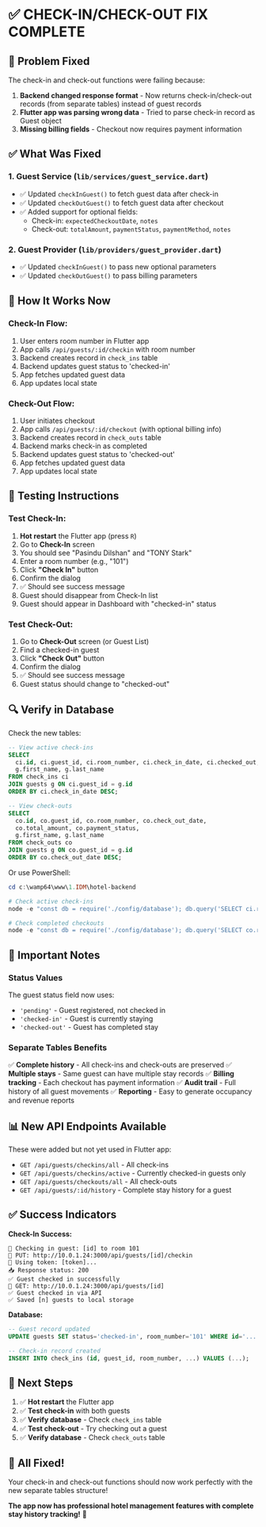 # ✅ CHECK-IN/CHECK-OUT FIX COMPLETE

## 🔧 Problem Fixed

The check-in and check-out functions were failing because:
1. **Backend changed response format** - Now returns check-in/check-out records (from separate tables) instead of guest records
2. **Flutter app was parsing wrong data** - Tried to parse check-in record as Guest object
3. **Missing billing fields** - Checkout now requires payment information

## ✅ What Was Fixed

### 1. Guest Service (`lib/services/guest_service.dart`)
- ✅ Updated `checkInGuest()` to fetch guest data after check-in
- ✅ Updated `checkOutGuest()` to fetch guest data after checkout  
- ✅ Added support for optional fields:
  - Check-in: `expectedCheckoutDate`, `notes`
  - Check-out: `totalAmount`, `paymentStatus`, `paymentMethod`, `notes`

### 2. Guest Provider (`lib/providers/guest_provider.dart`)
- ✅ Updated `checkInGuest()` to pass new optional parameters
- ✅ Updated `checkOutGuest()` to pass billing parameters

## 🎯 How It Works Now

### Check-In Flow:
1. User enters room number in Flutter app
2. App calls `/api/guests/:id/checkin` with room number
3. Backend creates record in `check_ins` table
4. Backend updates guest status to 'checked-in'
5. App fetches updated guest data
6. App updates local state

### Check-Out Flow:
1. User initiates checkout
2. App calls `/api/guests/:id/checkout` (with optional billing info)
3. Backend creates record in `check_outs` table
4. Backend marks check-in as completed
5. Backend updates guest status to 'checked-out'
6. App fetches updated guest data
7. App updates local state

## 📱 Testing Instructions

### Test Check-In:
1. **Hot restart** the Flutter app (press `R`)
2. Go to **Check-In** screen
3. You should see "Pasindu Dilshan" and "TONY Stark"
4. Enter a room number (e.g., "101")
5. Click **"Check In"** button
6. Confirm the dialog
7. ✅ Should see success message
8. Guest should disappear from Check-In list
9. Guest should appear in Dashboard with "checked-in" status

### Test Check-Out:
1. Go to **Check-Out** screen (or Guest List)
2. Find a checked-in guest
3. Click **"Check Out"** button
4. Confirm the dialog
5. ✅ Should see success message
6. Guest status should change to "checked-out"

## 🔍 Verify in Database

Check the new tables:

```sql
-- View active check-ins
SELECT 
  ci.id, ci.guest_id, ci.room_number, ci.check_in_date, ci.checked_out,
  g.first_name, g.last_name
FROM check_ins ci
JOIN guests g ON ci.guest_id = g.id
ORDER BY ci.check_in_date DESC;

-- View check-outs
SELECT 
  co.id, co.guest_id, co.room_number, co.check_out_date, 
  co.total_amount, co.payment_status,
  g.first_name, g.last_name
FROM check_outs co
JOIN guests g ON co.guest_id = g.id
ORDER BY co.check_out_date DESC;
```

Or use PowerShell:

```powershell
cd c:\wamp64\www\1.IDM\hotel-backend

# Check active check-ins
node -e "const db = require('./config/database'); db.query('SELECT ci.room_number, g.first_name, g.last_name, ci.check_in_date FROM check_ins ci JOIN guests g ON ci.guest_id = g.id WHERE ci.checked_out = FALSE').then(([rows]) => { console.log('\n✅ Active Check-Ins:\n'); rows.forEach(r => console.log(`  Room ${r.room_number}: ${r.first_name} ${r.last_name} (${r.check_in_date})`)); process.exit(0); });"

# Check completed checkouts
node -e "const db = require('./config/database'); db.query('SELECT co.room_number, g.first_name, g.last_name, co.check_out_date, co.total_amount FROM check_outs co JOIN guests g ON co.guest_id = g.id').then(([rows]) => { console.log('\n✅ Check-Outs:\n'); rows.forEach(r => console.log(`  Room ${r.room_number}: ${r.first_name} ${r.last_name} - $${r.total_amount || 0}`)); process.exit(0); });"
```

## 🚨 Important Notes

### Status Values
The guest status field now uses:
- `'pending'` - Guest registered, not checked in
- `'checked-in'` - Guest is currently staying
- `'checked-out'` - Guest has completed stay

### Separate Tables Benefits
✅ **Complete history** - All check-ins and check-outs are preserved
✅ **Multiple stays** - Same guest can have multiple stay records
✅ **Billing tracking** - Each checkout has payment information
✅ **Audit trail** - Full history of all guest movements
✅ **Reporting** - Easy to generate occupancy and revenue reports

## 📊 New API Endpoints Available

These were added but not yet used in Flutter app:

- `GET /api/guests/checkins/all` - All check-ins
- `GET /api/guests/checkins/active` - Currently checked-in guests only
- `GET /api/guests/checkouts/all` - All check-outs
- `GET /api/guests/:id/history` - Complete stay history for a guest

## ✅ Success Indicators

**Check-In Success:**
```
🔄 Checking in guest: [id] to room 101
📡 PUT: http://10.0.1.24:3000/api/guests/[id]/checkin
🔑 Using token: [token]...
📥 Response status: 200
✅ Guest checked in successfully
📡 GET: http://10.0.1.24:3000/api/guests/[id]
✅ Guest checked in via API
✅ Saved [n] guests to local storage
```

**Database:**
```sql
-- Guest record updated
UPDATE guests SET status='checked-in', room_number='101' WHERE id='...';

-- Check-in record created
INSERT INTO check_ins (id, guest_id, room_number, ...) VALUES (...);
```

## 🔄 Next Steps

1. ✅ **Hot restart** the Flutter app
2. ✅ **Test check-in** with both guests
3. ✅ **Verify database** - Check `check_ins` table
4. ✅ **Test check-out** - Try checking out a guest
5. ✅ **Verify database** - Check `check_outs` table

## 🎉 All Fixed!

Your check-in and check-out functions should now work perfectly with the new separate tables structure!

**The app now has professional hotel management features with complete stay history tracking!** 🏨
